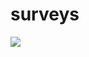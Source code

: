 # surveys

[![](https://mermaid.ink/img/eyJjb2RlIjoic2VxdWVuY2VEaWFncmFtXG4gICAgYXV0b251bWJlclxuICAgIHBhcnRpY2lwYW50IEMgYXMgQ2xpZW50XG4gICAgcGFydGljaXBhbnQgUFMgYXMgUHViL1N1YlxuICAgIHBhcnRpY2lwYW50IFNTUyBhcyBTYXZlU3VydmV5U2VydmljZTxicj5Ob2RlLmpzXG4gICAgcGFydGljaXBhbnQgRlMgYXMgRmlyZXN0b3JlXG4gICAgQy0tKStQUzogU0FWRV9TVVJWRVlcbiAgICBhY3RpdmF0ZSBQU1xuICAgIFBTLS0pK1NTUzogU0FWRV9TVVJWRVlcbiAgICBkZWFjdGl2YXRlIFBTXG4gICAgYWN0aXZhdGUgU1NTXG4gICAgU1NTLT4-K0ZTOiBzYXZlIHN1cnZleVxuICAgIGFjdGl2YXRlIEZTXG4gICAgRlMtLT4-U1NTOiByZXNwb25zZVxuICAgIGRlYWN0aXZhdGUgRlNcbiAgICBkZWFjdGl2YXRlIFNTUyIsIm1lcm1haWQiOnsidGhlbWUiOiJkZWZhdWx0In0sInVwZGF0ZUVkaXRvciI6ZmFsc2UsImF1dG9TeW5jIjp0cnVlLCJ1cGRhdGVEaWFncmFtIjpmYWxzZX0)](https://mermaid.live/edit/#eyJjb2RlIjoic2VxdWVuY2VEaWFncmFtXG4gICAgYXV0b251bWJlclxuICAgIHBhcnRpY2lwYW50IEMgYXMgQ2xpZW50XG4gICAgcGFydGljaXBhbnQgUFMgYXMgUHViL1N1YlxuICAgIHBhcnRpY2lwYW50IFNTUyBhcyBTYXZlU3VydmV5U2VydmljZTxicj5Ob2RlLmpzXG4gICAgcGFydGljaXBhbnQgRlMgYXMgRmlyZXN0b3JlXG4gICAgQy0tKStQUzogU0FWRV9TVVJWRVlcbiAgICBhY3RpdmF0ZSBQU1xuICAgIFBTLS0pK1NTUzogU0FWRV9TVVJWRVlcbiAgICBkZWFjdGl2YXRlIFBTXG4gICAgYWN0aXZhdGUgU1NTXG4gICAgU1NTLT4-K0ZTOiBzYXZlIHN1cnZleVxuICAgIGFjdGl2YXRlIEZTXG4gICAgRlMtLT4-U1NTOiByZXNwb25zZVxuICAgIGRlYWN0aXZhdGUgRlNcbiAgICBkZWFjdGl2YXRlIFNTUyIsIm1lcm1haWQiOiJ7XG4gIFwidGhlbWVcIjogXCJkZWZhdWx0XCJcbn0iLCJ1cGRhdGVFZGl0b3IiOmZhbHNlLCJhdXRvU3luYyI6dHJ1ZSwidXBkYXRlRGlhZ3JhbSI6ZmFsc2V9)